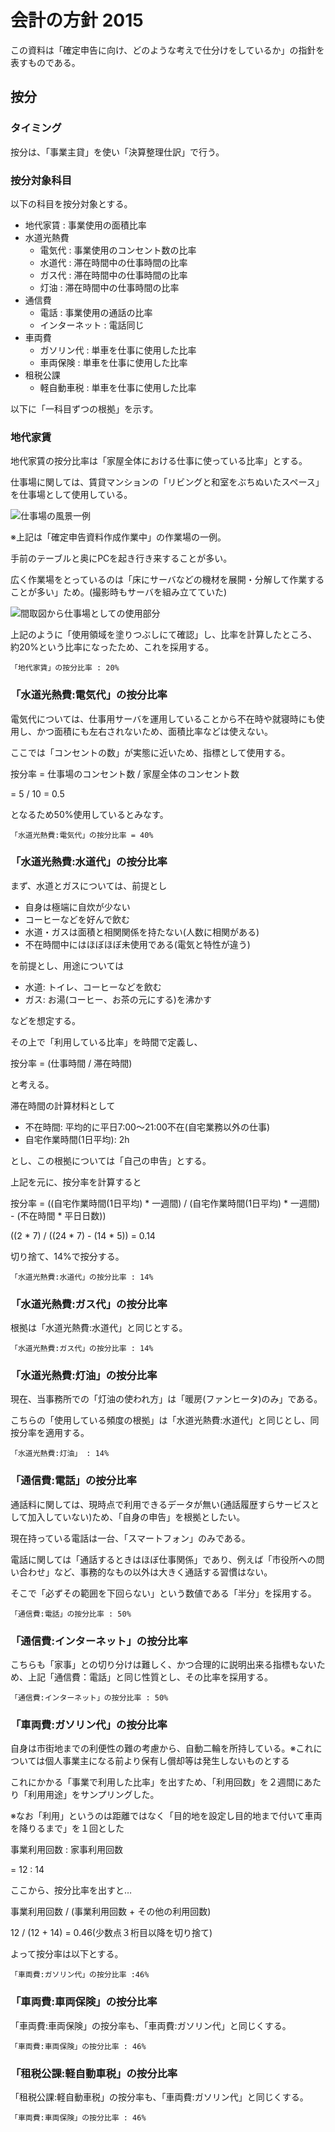 # 会計の方針 2015

この資料は「確定申告に向け、どのような考えで仕分けをしているか」の指針を表すものである。

## 按分

### タイミング

按分は、「事業主貸」を使い「決算整理仕訳」で行う。

### 按分対象科目

以下の科目を按分対象とする。

+ 地代家賃 : 事業使用の面積比率
+ 水道光熱費
  + 電気代 : 事業使用のコンセント数の比率
  + 水道代 : 滞在時間中の仕事時間の比率
  + ガス代 : 滞在時間中の仕事時間の比率
  + 灯油 : 滞在時間中の仕事時間の比率
+ 通信費
  + 電話 : 事業使用の通話の比率
  + インターネット : 電話同じ
+ 車両費
  + ガソリン代 : 単車を仕事に使用した比率
  + 車両保険 : 単車を仕事に使用した比率
+ 租税公課
  + 軽自動車税 : 単車を仕事に使用した比率  

以下に「一科目ずつの根拠」を示す。

### 地代家賃

地代家賃の按分比率は「家屋全体における仕事に使っている比率」とする。

仕事場に関しては、賃貸マンションの「リビングと和室をぶちぬいたスペース」を仕事場として使用している。

![仕事場の風景一例](images/sceen.jpg)

※上記は「確定申告資料作成作業中」の作業場の一例。

手前のテーブルと奥にPCを起き行き来することが多い。

広く作業場をとっているのは「床にサーバなどの機材を展開・分解して作業することが多い」ため。(撮影時もサーバを組み立てていた)

![間取図から仕事場としての使用部分](images/area.png)

上記のように「使用領域を塗りつぶしにて確認」し、比率を計算したところ、約20%という比率になったため、これを採用する。

`「地代家賃」の按分比率 : 20%`

### 「水道光熱費:電気代」の按分比率

電気代については、仕事用サーバを運用していることから不在時や就寝時にも使用し、かつ面積にも左右されないため、面積比率などは使えない。

ここでは「コンセントの数」が実態に近いため、指標として使用する。

按分率 = 仕事場のコンセント数 / 家屋全体のコンセント数

= 5 / 10 = 0.5

となるため50%使用しているとみなす。

`「水道光熱費:電気代」の按分比率 = 40%`

### 「水道光熱費:水道代」の按分比率

まず、水道とガスについては、前提とし

+ 自身は極端に自炊が少ない
+ コーヒーなどを好んで飲む
+ 水道・ガスは面積と相関関係を持たない(人数に相関がある)
+ 不在時間中にはほぼほぼ未使用である(電気と特性が違う)

を前提とし、用途については

+ 水道: トイレ、コーヒーなどを飲む
+ ガス: お湯(コーヒー、お茶の元にする)を沸かす

などを想定する。

その上で「利用している比率」を時間で定義し、

按分率 = (仕事時間 / 滞在時間)

と考える。

滞在時間の計算材料として

+ 不在時間: 平均的に平日7:00〜21:00不在(自宅業務以外の仕事)
+ 自宅作業時間(1日平均): 2h

とし、この根拠については「自己の申告」とする。

上記を元に、按分率を計算すると

按分率 = ((自宅作業時間(1日平均) * 一週間) / (自宅作業時間(1日平均) * 一週間) - (不在時間 * 平日日数))

((2 * 7) / ((24 * 7) - (14 * 5)) = 0.14

切り捨て、14%で按分する。

`「水道光熱費:水道代」の按分比率 : 14%`

### 「水道光熱費:ガス代」の按分比率

根拠は「水道光熱費:水道代」と同じとする。

`「水道光熱費:ガス代」の按分比率 : 14%`

### 「水道光熱費:灯油」の按分比率

現在、当事務所での「灯油の使われ方」は「暖房(ファンヒータ)のみ」である。

こちらの「使用している頻度の根拠」は「水道光熱費:水道代」と同じとし、同按分率を適用する。

`「水道光熱費:灯油」 : 14%`

### 「通信費:電話」の按分比率

通話料に関しては、現時点で利用できるデータが無い(通話履歴すらサービスとして加入していない)ため、「自身の申告」を根拠としたい。

現在持っている電話は一台、「スマートフォン」のみである。

電話に関しては「通話するときはほぼ仕事関係」であり、例えば「市役所への問い合わせ」など、事務的なもの以外は大きく通話する習慣はない。

そこで「必ずその範囲を下回らない」という数値である「半分」を採用する。

`「通信費:電話」の按分比率 : 50%`

### 「通信費:インターネット」の按分比率

こちらも「家事」との切り分けは難しく、かつ合理的に説明出来る指標もないため、上記「通信費：電話」と同じ性質とし、その比率を採用する。

`「通信費:インターネット」の按分比率 : 50%`

### 「車両費:ガソリン代」の按分比率

自身は市街地までの利便性の難の考慮から、自動二輪を所持している。※これについては個人事業主になる前より保有し償却等は発生しないものとする

これにかかる「事業で利用した比率」を出すため、「利用回数」を２週間にあたり「利用用途」をサンプリングした。

※なお「利用」というのは距離ではなく「目的地を設定し目的地まで付いて車両を降りるまで」を１回とした

事業利用回数 : 家事利用回数

= 12 : 14

ここから、按分比率を出すと…

事業利用回数 / (事業利用回数 + その他の利用回数)

12 / (12 + 14) = 0.46(少数点３桁目以降を切り捨て)

よって按分率は以下とする。

`「車両費:ガソリン代」の按分比率 :46%`

### 「車両費:車両保険」の按分比率

「車両費:車両保険」の按分率も、「車両費:ガソリン代」と同じくする。

`「車両費:車両保険」の按分比率 : 46%`

### 「租税公課:軽自動車税」の按分比率

「租税公課:軽自動車税」の按分率も、「車両費:ガソリン代」と同じくする。

`「車両費:車両保険」の按分比率 : 46%`

